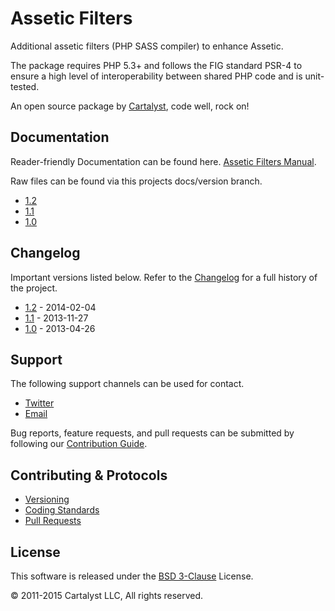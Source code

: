 # Assetic Filters

Additional assetic filters (PHP SASS compiler) to enhance Assetic.

The package requires PHP 5.3+ and follows the FIG standard PSR-4 to ensure a high level of interoperability between shared PHP code and is unit-tested.

An open source package by [Cartalyst](https://cartalyst.com), code well, rock on!

## Documentation

Reader-friendly Documentation can be found here. [Assetic Filters Manual](https://cartalyst.com/manual/assetic-filters).

Raw files can be found via this projects docs/version branch.

- [1.2](https://github.com/cartalyst/assetic-filters/tree/docs/1.2)
- [1.1](https://github.com/cartalyst/assetic-filters/tree/docs/1.1)
- [1.0](https://github.com/cartalyst/assetic-filters/tree/docs/1.0)

## Changelog

Important versions listed below. Refer to the [Changelog](CHANGELOG.md) for a full history of the project.

- [1.2](CHANGELOG.md) - 2014-02-04
- [1.1](CHANGELOG.md) - 2013-11-27
- [1.0](CHANGELOG.md) - 2013-04-26

## Support

The following support channels can be used for contact.

- [Twitter](https://twitter.com/@cartalyst)
- [Email](mailto:help@cartalyst.com)

Bug reports, feature requests, and pull requests can be submitted by following our [Contribution Guide](CONTRIBUTING.md).

## Contributing & Protocols

- [Versioning](CONTRIBUTING.md#versioning)
- [Coding Standards](CONTRIBUTING.md#coding-standards)
- [Pull Requests](CONTRIBUTING.md#pull-requests)

## License

This software is released under the [BSD 3-Clause](LICENSE) License.

© 2011-2015 Cartalyst LLC, All rights reserved.
